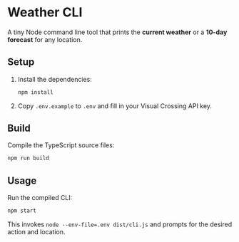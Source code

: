 # Weather CLI

A tiny Node command line tool that prints the **current weather** or a **10-day forecast** for any location.

## Setup

1. Install the dependencies:
   ```bash
   npm install
   ```
2. Copy `.env.example` to `.env` and fill in your Visual Crossing API key.

## Build

Compile the TypeScript source files:

```bash
npm run build
```

## Usage

Run the compiled CLI:

```bash
npm start
```

This invokes `node --env-file=.env dist/cli.js` and prompts for the desired action and location.

